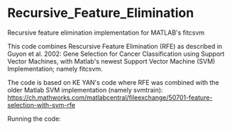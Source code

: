 # Recursive_Feature_Elimination
Recursive feature elimination implementation for MATLAB's fitcsvm

This code combines Rescursive Feature Elimination (RFE) as described in Guyon et al. 2002: Gene Selection for Cancer 
Classification using Support Vector Machines, with Matlab's newest Support Vector Machine (SVM) Implementation; namely fitcsvm.

The code is based on KE YAN's code where RFE was combined with the older Matlab SVM implementation (namely svmtrain):
https://ch.mathworks.com/matlabcentral/fileexchange/50701-feature-selection-with-svm-rfe

Running the code:
